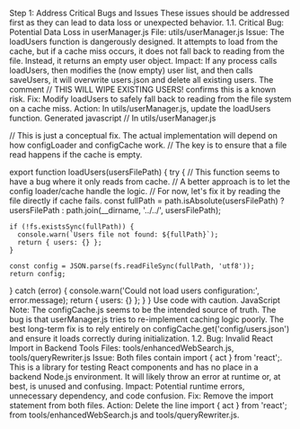 Step 1: Address Critical Bugs and Issues
These issues should be addressed first as they can lead to data loss or unexpected behavior.
1.1. Critical Bug: Potential Data Loss in userManager.js
File: utils/userManager.js
Issue: The loadUsers function is dangerously designed. It attempts to load from the cache, but if a cache miss occurs, it does not fall back to reading from the file. Instead, it returns an empty user object.
Impact: If any process calls loadUsers, then modifies the (now empty) user list, and then calls saveUsers, it will overwrite users.json and delete all existing users. The comment // THIS WILL WIPE EXISTING USERS! confirms this is a known risk.
Fix: Modify loadUsers to safely fall back to reading from the file system on a cache miss.
Action:
In utils/userManager.js, update the loadUsers function.
Generated javascript
// In utils/userManager.js

// This is just a conceptual fix. The actual implementation will depend on how configLoader and configCache work.
// The key is to ensure that a file read happens if the cache is empty.

export function loadUsers(usersFilePath) {
  try {
    // This function seems to have a bug where it only reads from cache.
    // A better approach is to let the config loader/cache handle the logic.
    // For now, let's fix it by reading the file directly if cache fails.
    const fullPath = path.isAbsolute(usersFilePath)
      ? usersFilePath
      : path.join(__dirname, '../../', usersFilePath);

    if (!fs.existsSync(fullPath)) {
      console.warn(`Users file not found: ${fullPath}`);
      return { users: {} };
    }

    const config = JSON.parse(fs.readFileSync(fullPath, 'utf8'));
    return config;
    
  } catch (error) {
    console.warn('Could not load users configuration:', error.message);
    return { users: {} };
  }
}
Use code with caution.
JavaScript
Note: The configCache.js seems to be the intended source of truth. The bug is that userManager.js tries to re-implement caching logic poorly. The best long-term fix is to rely entirely on configCache.get('config/users.json') and ensure it loads correctly during initialization.
1.2. Bug: Invalid React Import in Backend Tools
Files: tools/enhancedWebSearch.js, tools/queryRewriter.js
Issue: Both files contain import { act } from 'react';. This is a library for testing React components and has no place in a backend Node.js environment. It will likely throw an error at runtime or, at best, is unused and confusing.
Impact: Potential runtime errors, unnecessary dependency, and code confusion.
Fix: Remove the import statement from both files.
Action:
Delete the line import { act } from 'react'; from tools/enhancedWebSearch.js and tools/queryRewriter.js.
